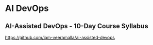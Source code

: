 # AI DevOps

## AI-Assisted DevOps - 10-Day Course Syllabus
https://github.com/iam-veeramalla/ai-assisted-devops
